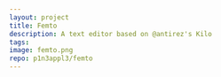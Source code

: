 ```yaml
---
layout: project
title: Femto
description: A text editor based on @antirez's Kilo
tags:
image: femto.png
repo: p1n3appl3/femto
---
```

